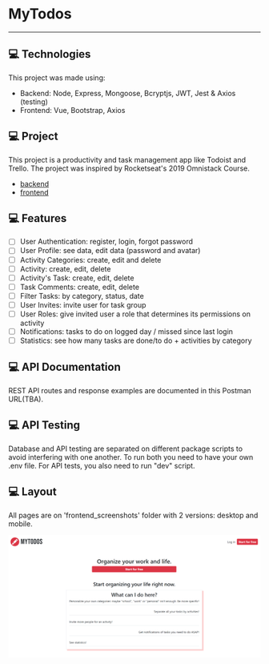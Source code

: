 # MyTodos

<hr />

## 	💻 Technologies

This project was made using:
- Backend: Node, Express, Mongoose, Bcryptjs, JWT, Jest & Axios (testing)
- Frontend: Vue, Bootstrap, Axios

## 	💻 Project

This project is a productivity and task management app like Todoist and Trello.
The project was inspired by Rocketseat's 2019 Omnistack Course.
- [backend](https://github.com/rocketseat-education/curso-omnistack-back-end)
- [frontend](https://github.com/rocketseat-education/curso-omnistack-front-end)

## 	💻 Features

- [ ] User Authentication: register, login, forgot password
- [ ] User Profile: see data, edit data (password and avatar)
- [ ] Activity Categories: create, edit and delete
- [ ] Activity: create, edit, delete
- [ ] Activity's Task: create, edit, delete
- [ ] Task Comments: create, edit, delete
- [ ] Filter Tasks: by category, status, date
- [ ] User Invites: invite user for task group
- [ ] User Roles: give invited user a role that determines its permissions on activity
- [ ] Notifications: tasks to do on logged day / missed since last login
- [ ] Statistics: see how many tasks are done/to do + activities by category

## 	💻 API Documentation

REST API routes and response examples are documented in this Postman URL(TBA).

## 	💻 API Testing

Database and API testing are separated on different package scripts to avoid interfering with one another.
To run both you need to have your own .env file.
For API tests, you also need to run "dev" script.

## 	💻 Layout

All pages are on 'frontend_screenshots' folder with 2 versions: desktop and mobile.

<img src="./frontend_screenshots/Home_desktop.PNG" alt="Home desktop view" />